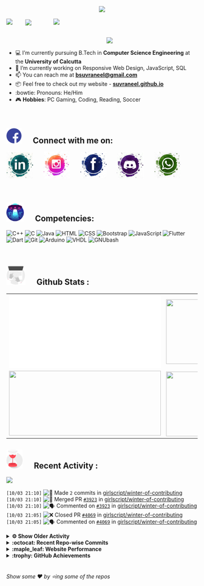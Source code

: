 <!--
[![Header](https://raw.githubusercontent.com/Suvraneel/Suvraneel/master/res/Github%20readme%20Header.png "Portfolio Website")]
(https://suvraneel.github.io/)
-->
<p align="center">
<img src="https://profile-counter.glitch.me/{Suvraneel}/count.svg"></p>

<p>
  <a href=https://open.spotify.com/user/4bio4arq8izb9sba4ly6al54v>
   <img align="right" src="https://spotify-diablo.vercel.app/api/spotify" height=auto width="380">
  </a>
  <img align="center" src="https://readme-typing-svg.herokuapp.com?font=Playfair+Display&color=F70000&size=30&center=true&vCenter=true&multiline=true&weight=100&height=100&width=220&lines=Hey+there%2C;I'm+Suvraneel+!">
  <img align="left" src="https://media.tenor.com/images/043986fe5f470eeb6d86515e6cda30fe/tenor.gif" width="50">
</p>
<br>
<a href="https://suvraneel.github.io" target="_blank"><img align='right' src="https://raw.githubusercontent.com/Suvraneel/Suvraneel/master/res/readme_banner.gif" width="240" height="auto"></a>
<br>

- :computer: I’m currently pursuing B.Tech in **Computer Science Engineering** at the **University of Calcutta**
- :crystal_ball: I’m currently working on Responsive Web Design, JavaScript, SQL
- :mailbox: You can reach me at **bsuvraneel@gmail.com**
- :package: Feel free to check out my website - [**suvraneel.github.io**](https://suvraneel.github.io/)
- :bowtie: Pronouns: He/Him
- :video_game: **Hobbies**: PC Gaming, Coding, Reading, Soccer

<br>
<h2 align=left>
<img src="https://raw.githubusercontent.com/Suvraneel/Suvraneel/master/res/social.gif" height="40" width= auto>
&nbsp;&nbsp;&nbsp;&nbsp;
Connect with me on:
<br></h2>

<p>
<a href="https://www.linkedin.com/in/suvraneel-bhuin" target="_blank">
<img src="https://raw.githubusercontent.com/Suvraneel/Suvraneel/master/res/in.png" height="70" width= auto></a>
&nbsp;&nbsp;&nbsp;&nbsp;&nbsp;
<a href="https://www.instagram.com/el_diablo_suvraneel" target="_blank">
<img src="https://github.com/Suvraneel/Suvraneel/blob/master/res/ig.png" height="70" width= auto></a>
&nbsp;&nbsp;&nbsp;&nbsp;&nbsp;
<!--<a href="https://github.com/Suvraneel" target="_blank">
<img src="https://raw.githubusercontent.com/Suvraneel/Suvraneel/master/res/github.png" height="35" width= auto></a>
&nbsp;&nbsp;&nbsp;&nbsp;&nbsp;-->
<a href="https://www.facebook.com/suvraneel.bhuin" target="_blank">
<img src="https://raw.githubusercontent.com/Suvraneel/Suvraneel/master/res/fb.png" height="70" width= auto></a>
&nbsp;&nbsp;&nbsp;&nbsp;&nbsp;
<a href="https://discord.com/users/851345743935045652/" id="discord">
<img src="https://raw.githubusercontent.com/Suvraneel/Suvraneel/master/res/dc.jpg" height="70" width= auto></a>
&nbsp;&nbsp;&nbsp;&nbsp;&nbsp;
<a href="https://api.whatsapp.com/send?phone=917001967224&text=Hi!%20Suvraneel!!" id="whatsapp">
<img src="https://raw.githubusercontent.com/Suvraneel/Suvraneel/master/res/wp.png" height="70" width= auto></a>
</p>

<!-- Attribution: "Icon made by Freepik from www.flaticon.com"-->
<!--
- **Gmail**: &nbsp;&nbsp;&nbsp;&nbsp;&nbsp;&nbsp;&nbsp;&nbsp;&nbsp;&nbsp;&nbsp;&nbsp; bsuvraneel@gmail.com
- **LinkedIn**: &nbsp;&nbsp;&nbsp;&nbsp;&nbsp;&nbsp;&nbsp;&nbsp; https://www.linkedin.com/in/suvraneel-bhuin/
- **Facebook**: &nbsp;&nbsp;&nbsp;&nbsp;&nbsp;&nbsp; https://www.facebook.com/suvraneel.bhuin
- **Instagram**: &nbsp;&nbsp;&nbsp;&nbsp;&nbsp; https://www.instagram.com/el_diablo_suvraneel
- **Discord**: &nbsp;&nbsp;&nbsp;&nbsp;&nbsp;&nbsp;&nbsp;&nbsp;&nbsp; https://discord.com/users/851345743935045652/
- **WhatsApp**: &nbsp;&nbsp;&nbsp; [+91 7001967224](https://api.whatsapp.com/send?phone=917001967224&text=Hi!%20Suvraneel!!)
-->

<br>
<h2 align=left>
<img src="https://raw.githubusercontent.com/Suvraneel/Suvraneel/master/res/ufo.gif" height="50" width= auto>
&nbsp;&nbsp;&nbsp;&nbsp;
Competencies:
<br></h2>

![C++](https://img.shields.io/badge/CPP-blue?style=for-the-badge&logo=cplusplus&labelColor=006199)
![C](https://img.shields.io/badge/C-black?style=for-the-badge&logo=c&labelColor=black&color=404040)
![Java](https://img.shields.io/badge/Java-orange?style=for-the-badge&logo=java&labelColor=e65c00&color=FE7D37)
![HTML](https://img.shields.io/badge/HTML5-black?style=for-the-badge&logo=html5&labelColor=black&color=red)
![CSS](https://img.shields.io/badge/CSS3-blue?style=for-the-badge&logo=css3&labelColor=006199)
![Bootstrap](https://img.shields.io/badge/Bootstrap-purple?style=for-the-badge&logo=bootstrap&labelColor=black&color=7952B3)
![JavaScript](https://img.shields.io/badge/Javascript-yellow?style=for-the-badge&logo=javascript&labelColor=black&color=DFA200)
![Flutter](https://img.shields.io/badge/Flutter-blue?style=for-the-badge&logo=flutter&labelColor=0a97c2&color=0dbdf2)
![Dart](https://img.shields.io/badge/Dart-blue?style=for-the-badge&logo=dart&labelColor=1f7a7a&color=2eb8b8)
![Git](https://img.shields.io/badge/Git-red?style=for-the-badge&logo=git&labelColor=black&color=red)
![Arduino](https://img.shields.io/badge/Arduino-blue?style=for-the-badge&logo=arduino&labelColor=black&color=00979D)
![VHDL](https://img.shields.io/badge/VHDL-red?style=for-the-badge&logo=xilinx&labelColor=cc0000&color=ff4d4d)
![GNUbash](https://img.shields.io/badge/GNU_Bash-blue?style=for-the-badge&logo=gnubash&labelColor=black&color=4EAA25)

<br>
<h2 align=left>
<img src="https://raw.githubusercontent.com/Suvraneel/Suvraneel/master/res/laptop.gif" height="50" width= auto>
&nbsp;&nbsp;&nbsp;&nbsp;
Github Stats :
<br></h2>

<table>
  <tr>
    <td align="center">
      <img alt="" width="400" src="https://github.com/Suvraneel/Suvraneel/blob/master/metrics.plugin.isocalendar.svg">
    </td>
    <td align="center">
        <img align="right" src ="https://github-readme-stats.vercel.app/api/top-langs/?username=suvraneel&layout=compact&hide_border=true&theme=vision-friendly-dark&langs_count=10&hide=jupyter%20notebook,tex,php" height="170px" width="360px">
    </td>
  </tr>
  <tr>
    <td align="center">
      <img alt="" width="400" src="https://github-readme-stats.vercel.app/api?username=suvraneel&show_icons=true&theme=vision-friendly-dark&hide_border=true" width="360px" height="170px" >
    </td>
    <td align="center">
        <img align="right" src ="https://github-readme-streak-stats.herokuapp.com?user=suvraneel&theme=vision-friendly-dark&hide_border=true" width="360px" height="170px">
    </td>
  </tr>
</table>

<!--
  <img align="left" src="https://github.com/lowlighter/lowlighter/blob/master/metrics.plugin.isocalendar.svg" width="300" height="180">
  <img align="right" src ="https://github-readme-stats.vercel.app/api/top-langs/?username=suvraneel&layout=compact&hide_border=true&theme=vision-friendly-dark&langs_count=10&hide=jupyter%20notebook,tex,php" width="300" height="180">
  <img align="left" src = "https://github-readme-stats.vercel.app/api?username=suvraneel&show_icons=true&theme=vision-friendly-dark&hide_border=true" width="300" height="180">
  <img align="right" src = "https://github-readme-streak-stats.herokuapp.com?user=suvraneel&theme=vision-friendly-dark&hide_border=true" width="300" height="180">
-->

<h2 align="left">
<img src="https://raw.githubusercontent.com/Suvraneel/Suvraneel/master/res/hourglass1.gif" height="50" width= auto>
&nbsp;&nbsp;&nbsp;&nbsp;
Recent Activity :
<br></h2>

<img src="https://activity-graph.herokuapp.com/graph?username=Suvraneel&bg_color=000000&line=ffb812&area=true&color=8135fc&hide_border=true&hide_title=true">

<!--START_SECTION:activity-->
`[10/03 21:10]` <img alt="📝" src="https://github.com/cheesits456/github-activity-readme/raw/master/icons/commit.png" align="top" height="18"> Made `2` commits in [girlscript/winter-of-contributing](https://github.com/girlscript/winter-of-contributing)  
`[10/03 21:10]` <img alt="🎉" src="https://github.com/cheesits456/github-activity-readme/raw/master/icons/merge.png" align="top" height="18"> Merged PR [`#3923`](https://github.com//girlscript/winter-of-contributing/pull/3923 'C_CPP: Introduction to C') in [girlscript/winter-of-contributing](https://github.com/girlscript/winter-of-contributing)  
`[10/03 21:10]` <img alt="🗣" src="https://github.com/cheesits456/github-activity-readme/raw/master/icons/comment.png" align="top" height="18"> Commented on [`#3923`](https://github.com//girlscript/winter-of-contributing/issues/3923 'C_CPP: Introduction to C') in [girlscript/winter-of-contributing](https://github.com/girlscript/winter-of-contributing)  
`[10/03 21:05]` <img alt="❌" src="https://github.com/cheesits456/github-activity-readme/raw/master/icons/pr-close.png" align="top" height="18"> Closed PR [`#4069`](https://github.com//girlscript/winter-of-contributing/pull/4069 'Vectors audio file') in [girlscript/winter-of-contributing](https://github.com/girlscript/winter-of-contributing)  
`[10/03 21:05]` <img alt="🗣" src="https://github.com/cheesits456/github-activity-readme/raw/master/icons/comment.png" align="top" height="18"> Commented on [`#4069`](https://github.com//girlscript/winter-of-contributing/issues/4069 'Vectors audio file') in [girlscript/winter-of-contributing](https://github.com/girlscript/winter-of-contributing)  

<details><summary><b> ⚙️ Show Older Activity</b></summary>

`[10/03 20:58]` <img alt="❗️" src="https://github.com/cheesits456/github-activity-readme/raw/master/icons/issue.png" align="top" height="18"> Closed issue [`#168`](https://github.com//girlscript/winter-of-contributing/issues/168 'Dev C++ IDE: Installation, Features And C++ Development  Documentation') in [girlscript/winter-of-contributing](https://github.com/girlscript/winter-of-contributing)  
`[10/03 20:57]` <img alt="🔍" src="https://github.com/cheesits456/github-activity-readme/raw/master/icons/review.png" align="top" height="18"> Reviewed [`#3699`](https://github.com//girlscript/winter-of-contributing/pull/3699 'Ugly Numbers (Using DP Algorithmic Approach)') in [girlscript/winter-of-contributing](https://github.com/girlscript/winter-of-contributing)  
`[10/03 20:57]` <img alt="🔍" src="https://github.com/cheesits456/github-activity-readme/raw/master/icons/review.png" align="top" height="18"> Reviewed [`#3699`](https://github.com//girlscript/winter-of-contributing/pull/3699 'Ugly Numbers (Using DP Algorithmic Approach)') in [girlscript/winter-of-contributing](https://github.com/girlscript/winter-of-contributing)  
`[10/03 20:55]` <img alt="📝" src="https://github.com/cheesits456/github-activity-readme/raw/master/icons/commit.png" align="top" height="18"> Made `4` commits in [girlscript/winter-of-contributing](https://github.com/girlscript/winter-of-contributing)  
`[10/03 20:55]` <img alt="🎉" src="https://github.com/cheesits456/github-activity-readme/raw/master/icons/merge.png" align="top" height="18"> Merged PR [`#4096`](https://github.com//girlscript/winter-of-contributing/pull/4096 'Constructors in derived classes') in [girlscript/winter-of-contributing](https://github.com/girlscript/winter-of-contributing)  
`[10/03 20:55]` <img alt="🗣" src="https://github.com/cheesits456/github-activity-readme/raw/master/icons/comment.png" align="top" height="18"> Commented on [`#4096`](https://github.com//girlscript/winter-of-contributing/issues/4096 'Constructors in derived classes') in [girlscript/winter-of-contributing](https://github.com/girlscript/winter-of-contributing)  
`[10/03 19:58]` <img alt="🗣" src="https://github.com/cheesits456/github-activity-readme/raw/master/icons/comment.png" align="top" height="18"> Commented on [`#4294`](https://github.com//girlscript/winter-of-contributing/issues/4294 'C_CPP: this Pointer') in [girlscript/winter-of-contributing](https://github.com/girlscript/winter-of-contributing)  
`[10/03 18:59]` <img alt="🔍" src="https://github.com/cheesits456/github-activity-readme/raw/master/icons/review.png" align="top" height="18"> Reviewed [`#4043`](https://github.com//girlscript/winter-of-contributing/pull/4043 'C_CPP : Diagonal Matrix') in [girlscript/winter-of-contributing](https://github.com/girlscript/winter-of-contributing)  
`[10/03 18:58]` <img alt="🔍" src="https://github.com/cheesits456/github-activity-readme/raw/master/icons/review.png" align="top" height="18"> Reviewed [`#4043`](https://github.com//girlscript/winter-of-contributing/pull/4043 'C_CPP : Diagonal Matrix') in [girlscript/winter-of-contributing](https://github.com/girlscript/winter-of-contributing)  
`[10/03 18:58]` <img alt="🔍" src="https://github.com/cheesits456/github-activity-readme/raw/master/icons/review.png" align="top" height="18"> Reviewed [`#4043`](https://github.com//girlscript/winter-of-contributing/pull/4043 'C_CPP : Diagonal Matrix') in [girlscript/winter-of-contributing](https://github.com/girlscript/winter-of-contributing)  
`[10/03 18:51]` <img alt="🗣" src="https://github.com/cheesits456/github-activity-readme/raw/master/icons/comment.png" align="top" height="18"> Commented on [`#4240`](https://github.com//girlscript/winter-of-contributing/issues/4240 'upper_triangular_matrix.md') in [girlscript/winter-of-contributing](https://github.com/girlscript/winter-of-contributing)  
`[10/03 17:23]` <img alt="🗣" src="https://github.com/cheesits456/github-activity-readme/raw/master/icons/comment.png" align="top" height="18"> Commented on [`#2892`](https://github.com//girlscript/winter-of-contributing/issues/2892 'Creating file_handling.md') in [girlscript/winter-of-contributing](https://github.com/girlscript/winter-of-contributing)  
`[10/03 17:21]` <img alt="❌" src="https://github.com/cheesits456/github-activity-readme/raw/master/icons/pr-close.png" align="top" height="18"> Closed PR [`#2`](https://github.com//Suvraneel/winter-of-contributing/pull/2 'Update readme.md') in [Suvraneel/winter-of-contributing](https://github.com/Suvraneel/winter-of-contributing)  
`[10/03 15:22]` <img alt="❗️" src="https://github.com/cheesits456/github-activity-readme/raw/master/icons/issue.png" align="top" height="18"> Closed issue [`#921`](https://github.com//girlscript/winter-of-contributing/issues/921 'CPP: Single Inheritance (Video Explanation)') in [girlscript/winter-of-contributing](https://github.com/girlscript/winter-of-contributing)  
`[10/03 14:11]` <img alt="📝" src="https://github.com/cheesits456/github-activity-readme/raw/master/icons/commit.png" align="top" height="18"> Made `2` commits in [girlscript/winter-of-contributing](https://github.com/girlscript/winter-of-contributing)  
`[10/03 14:05]` <img alt="📝" src="https://github.com/cheesits456/github-activity-readme/raw/master/icons/commit.png" align="top" height="18"> Made `3` commits in [Suvraneel/winter-of-contributing](https://github.com/Suvraneel/winter-of-contributing)  
`[10/03 10:48]` <img alt="📝" src="https://github.com/cheesits456/github-activity-readme/raw/master/icons/commit.png" align="top" height="18"> Made `1` commit in [Suvraneel/Suvraneel](https://github.com/Suvraneel/Suvraneel)  
`[10/03 10:48]` <img alt="📝" src="https://github.com/cheesits456/github-activity-readme/raw/master/icons/commit.png" align="top" height="18"> Made `1` commit in [Suvraneel/Suvraneel.github.io](https://github.com/Suvraneel/Suvraneel.github.io)  
`[10/03 10:47]` <img alt="📝" src="https://github.com/cheesits456/github-activity-readme/raw/master/icons/commit.png" align="top" height="18"> Made `1` commit in [Suvraneel/Suvraneel](https://github.com/Suvraneel/Suvraneel)  
`[10/03 10:47]` <img alt="📝" src="https://github.com/cheesits456/github-activity-readme/raw/master/icons/commit.png" align="top" height="18"> Made `1` commit in [Suvraneel/Suvraneel.github.io](https://github.com/Suvraneel/Suvraneel.github.io)  
`[10/03 07:12]` <img alt="🔍" src="https://github.com/cheesits456/github-activity-readme/raw/master/icons/review.png" align="top" height="18"> Reviewed [`#3797`](https://github.com//girlscript/winter-of-contributing/pull/3797 'Added video tutorial for Linked List Basic Syntax understanding') in [girlscript/winter-of-contributing](https://github.com/girlscript/winter-of-contributing)  
`[10/03 07:12]` <img alt="🔍" src="https://github.com/cheesits456/github-activity-readme/raw/master/icons/review.png" align="top" height="18"> Reviewed [`#3797`](https://github.com//girlscript/winter-of-contributing/pull/3797 'Added video tutorial for Linked List Basic Syntax understanding') in [girlscript/winter-of-contributing](https://github.com/girlscript/winter-of-contributing)  
`[10/03 07:10]` <img alt="📝" src="https://github.com/cheesits456/github-activity-readme/raw/master/icons/commit.png" align="top" height="18"> Made `85` commits in [adityarajsahoo/winter-of-contributing](https://github.com/adityarajsahoo/winter-of-contributing)  
`[10/03 07:05]` <img alt="❌" src="https://github.com/cheesits456/github-activity-readme/raw/master/icons/pr-close.png" align="top" height="18"> Closed PR [`#2748`](https://github.com//girlscript/winter-of-contributing/pull/2748 'Added the Documentation for Multimap and Unordered multimap') in [girlscript/winter-of-contributing](https://github.com/girlscript/winter-of-contributing)  
`[10/03 07:05]` <img alt="🗣" src="https://github.com/cheesits456/github-activity-readme/raw/master/icons/comment.png" align="top" height="18"> Commented on [`#2748`](https://github.com//girlscript/winter-of-contributing/issues/2748 'Added the Documentation for Multimap and Unordered multimap') in [girlscript/winter-of-contributing](https://github.com/girlscript/winter-of-contributing)  
`[10/03 06:56]` <img alt="🗣" src="https://github.com/cheesits456/github-activity-readme/raw/master/icons/comment.png" align="top" height="18"> Commented on [`#2680`](https://github.com//girlscript/winter-of-contributing/issues/2680 'C_cpp: Dynamic memory allocation') in [girlscript/winter-of-contributing](https://github.com/girlscript/winter-of-contributing)  
`[10/03 06:54]` <img alt="📝" src="https://github.com/cheesits456/github-activity-readme/raw/master/icons/commit.png" align="top" height="18"> Made `5` commits in [girlscript/winter-of-contributing](https://github.com/girlscript/winter-of-contributing)  
`[10/03 06:54]` <img alt="🎉" src="https://github.com/cheesits456/github-activity-readme/raw/master/icons/merge.png" align="top" height="18"> Merged PR [`#2680`](https://github.com//girlscript/winter-of-contributing/pull/2680 'C_cpp: Dynamic memory allocation') in [girlscript/winter-of-contributing](https://github.com/girlscript/winter-of-contributing)  
`[10/03 06:54]` <img alt="🗣" src="https://github.com/cheesits456/github-activity-readme/raw/master/icons/comment.png" align="top" height="18"> Commented on [`#2680`](https://github.com//girlscript/winter-of-contributing/issues/2680 'C_cpp: Dynamic memory allocation') in [girlscript/winter-of-contributing](https://github.com/girlscript/winter-of-contributing)  
`[10/02 20:40]` <img alt="❌" src="https://github.com/cheesits456/github-activity-readme/raw/master/icons/pr-close.png" align="top" height="18"> Closed PR [`#4072`](https://github.com//girlscript/winter-of-contributing/pull/4072 'Update: Code highlighting') in [girlscript/winter-of-contributing](https://github.com/girlscript/winter-of-contributing)  
`[10/02 20:23]` <img alt="✅" src="https://github.com/cheesits456/github-activity-readme/raw/master/icons/pr-open.png" align="top" height="18"> Opened PR [`#4075`](https://github.com//girlscript/winter-of-contributing/pull/4075 'HacktoberFest is here...') in [girlscript/winter-of-contributing](https://github.com/girlscript/winter-of-contributing)  
`[10/02 20:17]` <img alt="📝" src="https://github.com/cheesits456/github-activity-readme/raw/master/icons/commit.png" align="top" height="18"> Made `1` commit in [Suvraneel/winter-of-contributing](https://github.com/Suvraneel/winter-of-contributing)  
`[10/02 20:13]` <img alt="✅" src="https://github.com/cheesits456/github-activity-readme/raw/master/icons/pr-open.png" align="top" height="18"> Opened PR [`#2`](https://github.com//Suvraneel/winter-of-contributing/pull/2 'Update readme.md') in [Suvraneel/winter-of-contributing](https://github.com/Suvraneel/winter-of-contributing)  
`[10/02 20:13]` <img alt="📝" src="https://github.com/cheesits456/github-activity-readme/raw/master/icons/commit.png" align="top" height="18"> Made `1` commit in [Suvraneel/winter-of-contributing](https://github.com/Suvraneel/winter-of-contributing)  
`[10/02 20:13]` <img alt="📂" src="https://github.com/cheesits456/github-activity-readme/raw/master/icons/create-branch.png" align="top" height="18"> Created branch [`new`](https://github.com/Suvraneel/winter-of-contributing/tree/new) in [Suvraneel/winter-of-contributing](https://github.com/Suvraneel/winter-of-contributing)  
`[10/02 20:10]` <img alt="📝" src="https://github.com/cheesits456/github-activity-readme/raw/master/icons/commit.png" align="top" height="18"> Made `346` commits in [Suvraneel/winter-of-contributing](https://github.com/Suvraneel/winter-of-contributing)  
`[10/02 19:28]` <img alt="🔍" src="https://github.com/cheesits456/github-activity-readme/raw/master/icons/review.png" align="top" height="18"> Reviewed [`#2680`](https://github.com//girlscript/winter-of-contributing/pull/2680 'C_cpp: Dynamic memory allocation') in [girlscript/winter-of-contributing](https://github.com/girlscript/winter-of-contributing)  
`[10/02 19:28]` <img alt="🔍" src="https://github.com/cheesits456/github-activity-readme/raw/master/icons/review.png" align="top" height="18"> Reviewed [`#2680`](https://github.com//girlscript/winter-of-contributing/pull/2680 'C_cpp: Dynamic memory allocation') in [girlscript/winter-of-contributing](https://github.com/girlscript/winter-of-contributing)  
`[10/02 16:41]` <img alt="📝" src="https://github.com/cheesits456/github-activity-readme/raw/master/icons/commit.png" align="top" height="18"> Made `35` commits in [girlscript/winter-of-contributing](https://github.com/girlscript/winter-of-contributing)  
`[10/02 16:41]` <img alt="🎉" src="https://github.com/cheesits456/github-activity-readme/raw/master/icons/merge.png" align="top" height="18"> Merged PR [`#2073`](https://github.com//girlscript/winter-of-contributing/pull/2073 'Stack NGR problem') in [girlscript/winter-of-contributing](https://github.com/girlscript/winter-of-contributing)  
`[10/02 16:41]` <img alt="🗣" src="https://github.com/cheesits456/github-activity-readme/raw/master/icons/comment.png" align="top" height="18"> Commented on [`#2073`](https://github.com//girlscript/winter-of-contributing/issues/2073 'Stack NGR problem') in [girlscript/winter-of-contributing](https://github.com/girlscript/winter-of-contributing)  
`[10/02 16:40]` <img alt="📝" src="https://github.com/cheesits456/github-activity-readme/raw/master/icons/commit.png" align="top" height="18"> Made `1` commit in [keshav12122000/winter-of-contributing](https://github.com/keshav12122000/winter-of-contributing)  
`[10/02 16:09]` <img alt="📝" src="https://github.com/cheesits456/github-activity-readme/raw/master/icons/commit.png" align="top" height="18"> Made `4` commits in [girlscript/winter-of-contributing](https://github.com/girlscript/winter-of-contributing)  
`[10/02 16:09]` <img alt="🎉" src="https://github.com/cheesits456/github-activity-readme/raw/master/icons/merge.png" align="top" height="18"> Merged PR [`#4027`](https://github.com//girlscript/winter-of-contributing/pull/4027 'C_CPP : Encryption and Decryption in C++') in [girlscript/winter-of-contributing](https://github.com/girlscript/winter-of-contributing)  
`[10/02 16:09]` <img alt="🗣" src="https://github.com/cheesits456/github-activity-readme/raw/master/icons/comment.png" align="top" height="18"> Commented on [`#4027`](https://github.com//girlscript/winter-of-contributing/issues/4027 'C_CPP : Encryption and Decryption in C++') in [girlscript/winter-of-contributing](https://github.com/girlscript/winter-of-contributing)  
`[10/02 16:03]` <img alt="🗣" src="https://github.com/cheesits456/github-activity-readme/raw/master/icons/comment.png" align="top" height="18"> Commented on [`#3877`](https://github.com//girlscript/winter-of-contributing/issues/3877 'C/CPP  : Nested Loops documentation') in [girlscript/winter-of-contributing](https://github.com/girlscript/winter-of-contributing)  
`[10/02 16:02]` <img alt="🔍" src="https://github.com/cheesits456/github-activity-readme/raw/master/icons/review.png" align="top" height="18"> Reviewed [`#3877`](https://github.com//girlscript/winter-of-contributing/pull/3877 'C/CPP  : Nested Loops documentation') in [girlscript/winter-of-contributing](https://github.com/girlscript/winter-of-contributing)  
`[10/02 15:56]` <img alt="🎉" src="https://github.com/cheesits456/github-activity-readme/raw/master/icons/merge.png" align="top" height="18"> Merged PR [`#3769`](https://github.com//girlscript/winter-of-contributing/pull/3769 'Reverse the Singly Linked List') in [girlscript/winter-of-contributing](https://github.com/girlscript/winter-of-contributing)  
`[10/02 15:56]` <img alt="📝" src="https://github.com/cheesits456/github-activity-readme/raw/master/icons/commit.png" align="top" height="18"> Made `10` commits in [girlscript/winter-of-contributing](https://github.com/girlscript/winter-of-contributing)  
`[10/02 15:56]` <img alt="🗣" src="https://github.com/cheesits456/github-activity-readme/raw/master/icons/comment.png" align="top" height="18"> Commented on [`#3769`](https://github.com//girlscript/winter-of-contributing/issues/3769 'Reverse the Singly Linked List') in [girlscript/winter-of-contributing](https://github.com/girlscript/winter-of-contributing)  
`[10/02 15:51]` <img alt="🔍" src="https://github.com/cheesits456/github-activity-readme/raw/master/icons/review.png" align="top" height="18"> Reviewed [`#3769`](https://github.com//girlscript/winter-of-contributing/pull/3769 'Reverse the Singly Linked List') in [girlscript/winter-of-contributing](https://github.com/girlscript/winter-of-contributing)  
`[10/02 15:51]` <img alt="🔍" src="https://github.com/cheesits456/github-activity-readme/raw/master/icons/review.png" align="top" height="18"> Reviewed [`#3769`](https://github.com//girlscript/winter-of-contributing/pull/3769 'Reverse the Singly Linked List') in [girlscript/winter-of-contributing](https://github.com/girlscript/winter-of-contributing)  
`[10/02 15:47]` <img alt="🗣" src="https://github.com/cheesits456/github-activity-readme/raw/master/icons/comment.png" align="top" height="18"> Commented on [`#3977`](https://github.com//girlscript/winter-of-contributing/issues/3977 'C/cpp') in [girlscript/winter-of-contributing](https://github.com/girlscript/winter-of-contributing)  
`[10/02 15:43]` <img alt="🗣" src="https://github.com/cheesits456/github-activity-readme/raw/master/icons/comment.png" align="top" height="18"> Commented on [`#2073`](https://github.com//girlscript/winter-of-contributing/issues/2073 'Stack NGR problem') in [girlscript/winter-of-contributing](https://github.com/girlscript/winter-of-contributing)  
`[10/02 15:39]` <img alt="📝" src="https://github.com/cheesits456/github-activity-readme/raw/master/icons/commit.png" align="top" height="18"> Made `10` commits in [keshav12122000/winter-of-contributing](https://github.com/keshav12122000/winter-of-contributing)  
`[10/02 14:36]` <img alt="❌" src="https://github.com/cheesits456/github-activity-readme/raw/master/icons/pr-close.png" align="top" height="18"> Closed PR [`#3989`](https://github.com//girlscript/winter-of-contributing/pull/3989 'Added binary search documentation') in [girlscript/winter-of-contributing](https://github.com/girlscript/winter-of-contributing)  
`[10/02 14:33]` <img alt="🗣" src="https://github.com/cheesits456/github-activity-readme/raw/master/icons/comment.png" align="top" height="18"> Commented on [`#3993`](https://github.com//girlscript/winter-of-contributing/issues/3993 'Vectors_cpp') in [girlscript/winter-of-contributing](https://github.com/girlscript/winter-of-contributing)  
`[10/02 14:33]` <img alt="❌" src="https://github.com/cheesits456/github-activity-readme/raw/master/icons/pr-close.png" align="top" height="18"> Closed PR [`#3993`](https://github.com//girlscript/winter-of-contributing/pull/3993 'Vectors_cpp') in [girlscript/winter-of-contributing](https://github.com/girlscript/winter-of-contributing)  
`[10/02 14:26]` <img alt="🗣" src="https://github.com/cheesits456/github-activity-readme/raw/master/icons/comment.png" align="top" height="18"> Commented on [`#3841`](https://github.com//girlscript/winter-of-contributing/issues/3841 'Introduction to Operating System ') in [girlscript/winter-of-contributing](https://github.com/girlscript/winter-of-contributing)  
`[10/02 14:25]` <img alt="🔍" src="https://github.com/cheesits456/github-activity-readme/raw/master/icons/review.png" align="top" height="18"> Reviewed [`#3841`](https://github.com//girlscript/winter-of-contributing/pull/3841 'Introduction to Operating System ') in [girlscript/winter-of-contributing](https://github.com/girlscript/winter-of-contributing)  
`[10/02 14:25]` <img alt="🔍" src="https://github.com/cheesits456/github-activity-readme/raw/master/icons/review.png" align="top" height="18"> Reviewed [`#3841`](https://github.com//girlscript/winter-of-contributing/pull/3841 'Introduction to Operating System ') in [girlscript/winter-of-contributing](https://github.com/girlscript/winter-of-contributing)  
`[10/02 13:19]` <img alt="🗣" src="https://github.com/cheesits456/github-activity-readme/raw/master/icons/comment.png" align="top" height="18"> Commented on [`#3841`](https://github.com//girlscript/winter-of-contributing/issues/3841 'Introduction to Operating System ') in [girlscript/winter-of-contributing](https://github.com/girlscript/winter-of-contributing)  
`[10/02 13:10]` <img alt="📝" src="https://github.com/cheesits456/github-activity-readme/raw/master/icons/commit.png" align="top" height="18"> Made `1` commit in [girlscript/winter-of-contributing](https://github.com/girlscript/winter-of-contributing)  
`[10/02 13:00]` <img alt="🔍" src="https://github.com/cheesits456/github-activity-readme/raw/master/icons/review.png" align="top" height="18"> Reviewed [`#3933`](https://github.com//girlscript/winter-of-contributing/pull/3933 'Create Maximum_Subarray_Problem.md') in [girlscript/winter-of-contributing](https://github.com/girlscript/winter-of-contributing)  
`[10/02 12:58]` <img alt="🔍" src="https://github.com/cheesits456/github-activity-readme/raw/master/icons/review.png" align="top" height="18"> Reviewed [`#3933`](https://github.com//girlscript/winter-of-contributing/pull/3933 'Create Maximum_Subarray_Problem.md') in [girlscript/winter-of-contributing](https://github.com/girlscript/winter-of-contributing)  
`[10/02 12:57]` <img alt="📝" src="https://github.com/cheesits456/github-activity-readme/raw/master/icons/commit.png" align="top" height="18"> Made `1` commit in [twi05/winter-of-contributing](https://github.com/twi05/winter-of-contributing)  
`[10/02 11:23]` <img alt="🔍" src="https://github.com/cheesits456/github-activity-readme/raw/master/icons/review.png" align="top" height="18"> Reviewed [`#3926`](https://github.com//girlscript/winter-of-contributing/pull/3926 'C_CPP: File Management/Handling') in [girlscript/winter-of-contributing](https://github.com/girlscript/winter-of-contributing)  
`[10/02 11:23]` <img alt="🔍" src="https://github.com/cheesits456/github-activity-readme/raw/master/icons/review.png" align="top" height="18"> Reviewed [`#3926`](https://github.com//girlscript/winter-of-contributing/pull/3926 'C_CPP: File Management/Handling') in [girlscript/winter-of-contributing](https://github.com/girlscript/winter-of-contributing)  
`[10/02 11:16]` <img alt="🔍" src="https://github.com/cheesits456/github-activity-readme/raw/master/icons/review.png" align="top" height="18"> Reviewed [`#3767`](https://github.com//girlscript/winter-of-contributing/pull/3767 'C/CPP : Implementation of stack using queue') in [girlscript/winter-of-contributing](https://github.com/girlscript/winter-of-contributing)  
`[10/02 11:16]` <img alt="🔍" src="https://github.com/cheesits456/github-activity-readme/raw/master/icons/review.png" align="top" height="18"> Reviewed [`#3767`](https://github.com//girlscript/winter-of-contributing/pull/3767 'C/CPP : Implementation of stack using queue') in [girlscript/winter-of-contributing](https://github.com/girlscript/winter-of-contributing)  
`[10/02 11:16]` <img alt="🔍" src="https://github.com/cheesits456/github-activity-readme/raw/master/icons/review.png" align="top" height="18"> Reviewed [`#3767`](https://github.com//girlscript/winter-of-contributing/pull/3767 'C/CPP : Implementation of stack using queue') in [girlscript/winter-of-contributing](https://github.com/girlscript/winter-of-contributing)  
`[10/02 11:15]` <img alt="🔍" src="https://github.com/cheesits456/github-activity-readme/raw/master/icons/review.png" align="top" height="18"> Reviewed [`#3767`](https://github.com//girlscript/winter-of-contributing/pull/3767 'C/CPP : Implementation of stack using queue') in [girlscript/winter-of-contributing](https://github.com/girlscript/winter-of-contributing)  
`[10/02 11:15]` <img alt="🔍" src="https://github.com/cheesits456/github-activity-readme/raw/master/icons/review.png" align="top" height="18"> Reviewed [`#3767`](https://github.com//girlscript/winter-of-contributing/pull/3767 'C/CPP : Implementation of stack using queue') in [girlscript/winter-of-contributing](https://github.com/girlscript/winter-of-contributing)  
`[10/02 11:12]` <img alt="🗣" src="https://github.com/cheesits456/github-activity-readme/raw/master/icons/comment.png" align="top" height="18"> Commented on [`#3399`](https://github.com//girlscript/winter-of-contributing/issues/3399 ' Simple ATM Bank in C') in [girlscript/winter-of-contributing](https://github.com/girlscript/winter-of-contributing)  
`[10/02 11:07]` <img alt="📝" src="https://github.com/cheesits456/github-activity-readme/raw/master/icons/commit.png" align="top" height="18"> Made `3` commits in [girlscript/winter-of-contributing](https://github.com/girlscript/winter-of-contributing)  
`[10/02 11:07]` <img alt="🎉" src="https://github.com/cheesits456/github-activity-readme/raw/master/icons/merge.png" align="top" height="18"> Merged PR [`#3412`](https://github.com//girlscript/winter-of-contributing/pull/3412 'SUPERBALL GAME IN C') in [girlscript/winter-of-contributing](https://github.com/girlscript/winter-of-contributing)  
`[10/02 11:07]` <img alt="🗣" src="https://github.com/cheesits456/github-activity-readme/raw/master/icons/comment.png" align="top" height="18"> Commented on [`#3412`](https://github.com//girlscript/winter-of-contributing/issues/3412 'SUPERBALL GAME IN C') in [girlscript/winter-of-contributing](https://github.com/girlscript/winter-of-contributing)  
`[10/02 11:03]` <img alt="🔍" src="https://github.com/cheesits456/github-activity-readme/raw/master/icons/review.png" align="top" height="18"> Reviewed [`#3923`](https://github.com//girlscript/winter-of-contributing/pull/3923 'C_CPP: Introduction to C') in [girlscript/winter-of-contributing](https://github.com/girlscript/winter-of-contributing)  
`[10/02 11:02]` <img alt="🔍" src="https://github.com/cheesits456/github-activity-readme/raw/master/icons/review.png" align="top" height="18"> Reviewed [`#3923`](https://github.com//girlscript/winter-of-contributing/pull/3923 'C_CPP: Introduction to C') in [girlscript/winter-of-contributing](https://github.com/girlscript/winter-of-contributing)  
`[10/02 11:02]` <img alt="🔍" src="https://github.com/cheesits456/github-activity-readme/raw/master/icons/review.png" align="top" height="18"> Reviewed [`#3923`](https://github.com//girlscript/winter-of-contributing/pull/3923 'C_CPP: Introduction to C') in [girlscript/winter-of-contributing](https://github.com/girlscript/winter-of-contributing)  
`[10/02 11:00]` <img alt="📝" src="https://github.com/cheesits456/github-activity-readme/raw/master/icons/commit.png" align="top" height="18"> Made `1` commit in [girlscript/winter-of-contributing](https://github.com/girlscript/winter-of-contributing)  
`[10/02 10:52]` <img alt="🔍" src="https://github.com/cheesits456/github-activity-readme/raw/master/icons/review.png" align="top" height="18"> Reviewed [`#2073`](https://github.com//girlscript/winter-of-contributing/pull/2073 'Stack NGR problem') in [girlscript/winter-of-contributing](https://github.com/girlscript/winter-of-contributing)  
`[10/02 10:52]` <img alt="🔍" src="https://github.com/cheesits456/github-activity-readme/raw/master/icons/review.png" align="top" height="18"> Reviewed [`#2073`](https://github.com//girlscript/winter-of-contributing/pull/2073 'Stack NGR problem') in [girlscript/winter-of-contributing](https://github.com/girlscript/winter-of-contributing)  
`[10/01 17:50]` <img alt="❗️" src="https://github.com/cheesits456/github-activity-readme/raw/master/icons/issue.png" align="top" height="18"> Closed issue [`#3787`](https://github.com//girlscript/winter-of-contributing/issues/3787 'C/CPP  Merge Sort ') in [girlscript/winter-of-contributing](https://github.com/girlscript/winter-of-contributing)  
`[10/01 17:50]` <img alt="🗣" src="https://github.com/cheesits456/github-activity-readme/raw/master/icons/comment.png" align="top" height="18"> Commented on [`#3787`](https://github.com//girlscript/winter-of-contributing/issues/3787 'C/CPP  Merge Sort ') in [girlscript/winter-of-contributing](https://github.com/girlscript/winter-of-contributing)  
`[10/01 15:18]` <img alt="❗️" src="https://github.com/cheesits456/github-activity-readme/raw/master/icons/issue.png" align="top" height="18"> Opened issue [`#3856`](https://github.com//girlscript/winter-of-contributing/issues/3856 'C_CPP Operating System - Page Replacement Algorithms') in [girlscript/winter-of-contributing](https://github.com/girlscript/winter-of-contributing)  
`[10/01 15:15]` <img alt="❗️" src="https://github.com/cheesits456/github-activity-readme/raw/master/icons/issue.png" align="top" height="18"> Opened issue [`#3855`](https://github.com//girlscript/winter-of-contributing/issues/3855 'C_CPP_Operating System- CPU Scheduling Algorithms') in [girlscript/winter-of-contributing](https://github.com/girlscript/winter-of-contributing)  
`[10/01 13:44]` <img alt="❌" src="https://github.com/cheesits456/github-activity-readme/raw/master/icons/pr-close.png" align="top" height="18"> Closed PR [`#2069`](https://github.com//girlscript/winter-of-contributing/pull/2069 'Add files via upload') in [girlscript/winter-of-contributing](https://github.com/girlscript/winter-of-contributing)  
`[10/01 09:47]` <img alt="❗️" src="https://github.com/cheesits456/github-activity-readme/raw/master/icons/issue.png" align="top" height="18"> Closed issue [`#3690`](https://github.com//girlscript/winter-of-contributing/issues/3690 'Heap Sort ') in [girlscript/winter-of-contributing](https://github.com/girlscript/winter-of-contributing)  
`[10/01 09:47]` <img alt="🗣" src="https://github.com/cheesits456/github-activity-readme/raw/master/icons/comment.png" align="top" height="18"> Commented on [`#3690`](https://github.com//girlscript/winter-of-contributing/issues/3690 'Heap Sort ') in [girlscript/winter-of-contributing](https://github.com/girlscript/winter-of-contributing)  
`[10/01 07:30]` <img alt="❌" src="https://github.com/cheesits456/github-activity-readme/raw/master/icons/pr-close.png" align="top" height="18"> Closed PR [`#3782`](https://github.com//girlscript/winter-of-contributing/pull/3782 'Added a BINARY SEARCH file') in [girlscript/winter-of-contributing](https://github.com/girlscript/winter-of-contributing)  
`[10/01 07:30]` <img alt="❗️" src="https://github.com/cheesits456/github-activity-readme/raw/master/icons/issue.png" align="top" height="18"> Closed issue [`#3781`](https://github.com//girlscript/winter-of-contributing/issues/3781 'BINARY SEARCH ') in [girlscript/winter-of-contributing](https://github.com/girlscript/winter-of-contributing)  
`[10/01 07:28]` <img alt="🗣" src="https://github.com/cheesits456/github-activity-readme/raw/master/icons/comment.png" align="top" height="18"> Commented on [`#1145`](https://github.com//girlscript/winter-of-contributing/issues/1145 'C_CPP : Linear and Binary Search Documentation') in [girlscript/winter-of-contributing](https://github.com/girlscript/winter-of-contributing)  
`[10/01 02:59]` <img alt="🔍" src="https://github.com/cheesits456/github-activity-readme/raw/master/icons/review.png" align="top" height="18"> Reviewed [`#16`](https://github.com//girlscript/winter-of-contributing/pull/16 'docs: embedded banner in README.md') in [girlscript/winter-of-contributing](https://github.com/girlscript/winter-of-contributing)  
`[09/30 14:32]` <img alt="🗣" src="https://github.com/cheesits456/github-activity-readme/raw/master/icons/comment.png" align="top" height="18"> Commented on [`#3394`](https://github.com//girlscript/winter-of-contributing/issues/3394 'INPUT AND OUTPUT OPERATIONS IN C') in [girlscript/winter-of-contributing](https://github.com/girlscript/winter-of-contributing)  
`[09/30 14:32]` <img alt="📝" src="https://github.com/cheesits456/github-activity-readme/raw/master/icons/commit.png" align="top" height="18"> Made `3` commits in [girlscript/winter-of-contributing](https://github.com/girlscript/winter-of-contributing)  
`[09/30 14:32]` <img alt="🎉" src="https://github.com/cheesits456/github-activity-readme/raw/master/icons/merge.png" align="top" height="18"> Merged PR [`#3394`](https://github.com//girlscript/winter-of-contributing/pull/3394 'INPUT AND OUTPUT OPERATIONS IN C') in [girlscript/winter-of-contributing](https://github.com/girlscript/winter-of-contributing)  
`[09/30 14:27]` <img alt="📝" src="https://github.com/cheesits456/github-activity-readme/raw/master/icons/commit.png" align="top" height="18"> Made `7` commits in [girlscript/winter-of-contributing](https://github.com/girlscript/winter-of-contributing)  
`[09/30 14:27]` <img alt="🎉" src="https://github.com/cheesits456/github-activity-readme/raw/master/icons/merge.png" align="top" height="18"> Merged PR [`#3396`](https://github.com//girlscript/winter-of-contributing/pull/3396 'Algorithms and Flowcharts In C.md') in [girlscript/winter-of-contributing](https://github.com/girlscript/winter-of-contributing)  
`[09/30 14:26]` <img alt="📝" src="https://github.com/cheesits456/github-activity-readme/raw/master/icons/commit.png" align="top" height="18"> Made `4` commits in [ikavyajain/winter-of-contributing](https://github.com/ikavyajain/winter-of-contributing)  
`[09/30 14:02]` <img alt="🗣" src="https://github.com/cheesits456/github-activity-readme/raw/master/icons/comment.png" align="top" height="18"> Commented on [`#2737`](https://github.com//girlscript/winter-of-contributing/issues/2737 'Stack_Using_STL') in [girlscript/winter-of-contributing](https://github.com/girlscript/winter-of-contributing)  
`[09/30 14:02]` <img alt="🎉" src="https://github.com/cheesits456/github-activity-readme/raw/master/icons/merge.png" align="top" height="18"> Merged PR [`#2737`](https://github.com//girlscript/winter-of-contributing/pull/2737 'Stack_Using_STL') in [girlscript/winter-of-contributing](https://github.com/girlscript/winter-of-contributing)  
`[09/30 14:02]` <img alt="📝" src="https://github.com/cheesits456/github-activity-readme/raw/master/icons/commit.png" align="top" height="18"> Made `13` commits in [girlscript/winter-of-contributing](https://github.com/girlscript/winter-of-contributing)  
`[09/30 13:22]` <img alt="❗️" src="https://github.com/cheesits456/github-activity-readme/raw/master/icons/issue.png" align="top" height="18"> Closed issue [`#3695`](https://github.com//girlscript/winter-of-contributing/issues/3695 'Creating ') in [girlscript/winter-of-contributing](https://github.com/girlscript/winter-of-contributing)  
`[09/30 13:21]` <img alt="❗️" src="https://github.com/cheesits456/github-activity-readme/raw/master/icons/issue.png" align="top" height="18"> Closed issue [`#3696`](https://github.com//girlscript/winter-of-contributing/issues/3696 'Sample title') in [girlscript/winter-of-contributing](https://github.com/girlscript/winter-of-contributing)  
`[09/30 13:21]` <img alt="❗️" src="https://github.com/cheesits456/github-activity-readme/raw/master/icons/issue.png" align="top" height="18"> Opened issue [`#3696`](https://github.com//girlscript/winter-of-contributing/issues/3696 'Sample title') in [girlscript/winter-of-contributing](https://github.com/girlscript/winter-of-contributing)  
`[09/30 13:19]` <img alt="✅" src="https://github.com/cheesits456/github-activity-readme/raw/master/icons/pr-open.png" align="top" height="18"> Opened PR [`#1`](https://github.com//Saviour1001/Greeting-action/pull/1 'Fix Issue message input not found') in [Saviour1001/Greeting-action](https://github.com/Saviour1001/Greeting-action)  
`[09/30 13:18]` <img alt="✅" src="https://github.com/cheesits456/github-activity-readme/raw/master/icons/pr-open.png" align="top" height="18"> Opened PR [`#148`](https://github.com//Suvraneel/Automated-assign-labeler/pull/148 'Create testFile.txt') in [Suvraneel/Automated-assign-labeler](https://github.com/Suvraneel/Automated-assign-labeler)  
`[09/30 13:18]` <img alt="🗣" src="https://github.com/cheesits456/github-activity-readme/raw/master/icons/comment.png" align="top" height="18"> Commented on [`#147`](https://github.com//Suvraneel/Automated-assign-labeler/issues/147 '[Create New Issue]: ') in [Suvraneel/Automated-assign-labeler](https://github.com/Suvraneel/Automated-assign-labeler)  
`[09/30 13:17]` <img alt="❗️" src="https://github.com/cheesits456/github-activity-readme/raw/master/icons/issue.png" align="top" height="18"> Opened issue [`#147`](https://github.com//Suvraneel/Automated-assign-labeler/issues/147 '[Create New Issue]: ') in [Suvraneel/Automated-assign-labeler](https://github.com/Suvraneel/Automated-assign-labeler)  
`[09/30 13:16]` <img alt="📝" src="https://github.com/cheesits456/github-activity-readme/raw/master/icons/commit.png" align="top" height="18"> Made `1` commit in [Suvraneel/Automated-assign-labeler](https://github.com/Suvraneel/Automated-assign-labeler)  
`[09/30 13:15]` <img alt="📝" src="https://github.com/cheesits456/github-activity-readme/raw/master/icons/commit.png" align="top" height="18"> Made `3` commits in [Suvraneel/Greeting-action](https://github.com/Suvraneel/Greeting-action)  
`[09/30 13:10]` <img alt="🍴" src="https://github.com/cheesits456/github-activity-readme/raw/master/icons/fork.png" align="top" height="18"> Forked [Saviour1001/Greeting-action](https://github.com/Saviour1001/Greeting-action) to [Suvraneel/Greeting-action](https://github.com/Suvraneel/Greeting-action)  
`[09/30 11:03]` <img alt="📝" src="https://github.com/cheesits456/github-activity-readme/raw/master/icons/commit.png" align="top" height="18"> Made `1` commit in [girlscript/winter-of-contributing](https://github.com/girlscript/winter-of-contributing)  
`[09/30 11:03]` <img alt="❌" src="https://github.com/cheesits456/github-activity-readme/raw/master/icons/pr-close.png" align="top" height="18"> Closed PR [`#3678`](https://github.com//girlscript/winter-of-contributing/pull/3678 'check for merge conflicts') in [girlscript/winter-of-contributing](https://github.com/girlscript/winter-of-contributing)  
`[09/30 11:01]` <img alt="📝" src="https://github.com/cheesits456/github-activity-readme/raw/master/icons/commit.png" align="top" height="18"> Made `1` commit in [girlscript/winter-of-contributing](https://github.com/girlscript/winter-of-contributing)  
`[09/30 10:58]` <img alt="✅" src="https://github.com/cheesits456/github-activity-readme/raw/master/icons/pr-open.png" align="top" height="18"> Opened PR [`#3678`](https://github.com//girlscript/winter-of-contributing/pull/3678 'check for merge conflicts') in [girlscript/winter-of-contributing](https://github.com/girlscript/winter-of-contributing)  
`[09/30 10:57]` <img alt="❌" src="https://github.com/cheesits456/github-activity-readme/raw/master/icons/pr-close.png" align="top" height="18"> Closed PR [`#3309`](https://github.com//girlscript/winter-of-contributing/pull/3309 'Array Reverse') in [girlscript/winter-of-contributing](https://github.com/girlscript/winter-of-contributing)  
`[09/30 10:57]` <img alt="🗣" src="https://github.com/cheesits456/github-activity-readme/raw/master/icons/comment.png" align="top" height="18"> Commented on [`#3309`](https://github.com//girlscript/winter-of-contributing/issues/3309 'Array Reverse') in [girlscript/winter-of-contributing](https://github.com/girlscript/winter-of-contributing)  
`[09/30 07:04]` <img alt="📝" src="https://github.com/cheesits456/github-activity-readme/raw/master/icons/commit.png" align="top" height="18"> Made `2` commits in [Suvraneel/winter-of-contributing](https://github.com/Suvraneel/winter-of-contributing)  
`[09/29 21:46]` <img alt="🗣" src="https://github.com/cheesits456/github-activity-readme/raw/master/icons/comment.png" align="top" height="18"> Commented on [`#3407`](https://github.com//girlscript/winter-of-contributing/issues/3407 'Added video tutorial link for single inheritance') in [girlscript/winter-of-contributing](https://github.com/girlscript/winter-of-contributing)  
`[09/29 21:43]` <img alt="📝" src="https://github.com/cheesits456/github-activity-readme/raw/master/icons/commit.png" align="top" height="18"> Made `11` commits in [girlscript/winter-of-contributing](https://github.com/girlscript/winter-of-contributing)  
`[09/29 21:43]` <img alt="🎉" src="https://github.com/cheesits456/github-activity-readme/raw/master/icons/merge.png" align="top" height="18"> Merged PR [`#3407`](https://github.com//girlscript/winter-of-contributing/pull/3407 'Added video tutorial link for single inheritance') in [girlscript/winter-of-contributing](https://github.com/girlscript/winter-of-contributing)  
`[09/29 21:43]` <img alt="🗣" src="https://github.com/cheesits456/github-activity-readme/raw/master/icons/comment.png" align="top" height="18"> Commented on [`#3407`](https://github.com//girlscript/winter-of-contributing/issues/3407 'Added video tutorial link for single inheritance') in [girlscript/winter-of-contributing](https://github.com/girlscript/winter-of-contributing)  
`[09/29 21:39]` <img alt="📝" src="https://github.com/cheesits456/github-activity-readme/raw/master/icons/commit.png" align="top" height="18"> Made `2` commits in [adityarajsahoo/winter-of-contributing](https://github.com/adityarajsahoo/winter-of-contributing)  
`[09/29 21:01]` <img alt="✅" src="https://github.com/cheesits456/github-activity-readme/raw/master/icons/pr-open.png" align="top" height="18"> Opened PR [`#3611`](https://github.com//girlscript/winter-of-contributing/pull/3611 'Optimised workflows & fixed illegal pathname characters') in [girlscript/winter-of-contributing](https://github.com/girlscript/winter-of-contributing)  
`[09/29 20:54]` <img alt="📝" src="https://github.com/cheesits456/github-activity-readme/raw/master/icons/commit.png" align="top" height="18"> Made `6` commits in [Suvraneel/winter-of-contributing](https://github.com/Suvraneel/winter-of-contributing)  
`[09/29 20:27]` <img alt="📝" src="https://github.com/cheesits456/github-activity-readme/raw/master/icons/commit.png" align="top" height="18"> Made `1` commit in [Suvraneel/Automated-assign-labeler](https://github.com/Suvraneel/Automated-assign-labeler)  
`[09/29 20:26]` <img alt="🗣" src="https://github.com/cheesits456/github-activity-readme/raw/master/icons/comment.png" align="top" height="18"> Commented on [`#65`](https://github.com//Suvraneel/Automated-assign-labeler/issues/65 'testing issue 1-3') in [Suvraneel/Automated-assign-labeler](https://github.com/Suvraneel/Automated-assign-labeler)  
`[09/29 20:26]` <img alt="📝" src="https://github.com/cheesits456/github-activity-readme/raw/master/icons/commit.png" align="top" height="18"> Made `1` commit in [Suvraneel/Automated-assign-labeler](https://github.com/Suvraneel/Automated-assign-labeler)  
`[09/29 20:17]` <img alt="📝" src="https://github.com/cheesits456/github-activity-readme/raw/master/icons/commit.png" align="top" height="18"> Made `1` commit in [Suvraneel/winter-of-contributing](https://github.com/Suvraneel/winter-of-contributing)  
`[09/29 20:07]` <img alt="🗣" src="https://github.com/cheesits456/github-activity-readme/raw/master/icons/comment.png" align="top" height="18"> Commented on [`#146`](https://github.com//Suvraneel/Automated-assign-labeler/issues/146 '[Create New Issue]: ') in [Suvraneel/Automated-assign-labeler](https://github.com/Suvraneel/Automated-assign-labeler)  
`[09/29 20:07]` <img alt="❗️" src="https://github.com/cheesits456/github-activity-readme/raw/master/icons/issue.png" align="top" height="18"> Opened issue [`#146`](https://github.com//Suvraneel/Automated-assign-labeler/issues/146 '[Create New Issue]: ') in [Suvraneel/Automated-assign-labeler](https://github.com/Suvraneel/Automated-assign-labeler)  
`[09/29 20:06]` <img alt="📝" src="https://github.com/cheesits456/github-activity-readme/raw/master/icons/commit.png" align="top" height="18"> Made `1` commit in [Suvraneel/Issue_Watcher](https://github.com/Suvraneel/Issue_Watcher)  
`[09/29 20:04]` <img alt="⭐" src="https://github.com/cheesits456/github-activity-readme/raw/master/icons/star.png" align="top" height="18"> Starred [actions/github-script](https://github.com/actions/github-script)  
`[09/29 20:00]` <img alt="🗣" src="https://github.com/cheesits456/github-activity-readme/raw/master/icons/comment.png" align="top" height="18"> Commented on [`#65`](https://github.com//Suvraneel/Automated-assign-labeler/issues/65 'testing issue 1-3') in [Suvraneel/Automated-assign-labeler](https://github.com/Suvraneel/Automated-assign-labeler)  
`[09/29 19:59]` <img alt="📝" src="https://github.com/cheesits456/github-activity-readme/raw/master/icons/commit.png" align="top" height="18"> Made `1` commit in [Suvraneel/Automated-assign-labeler](https://github.com/Suvraneel/Automated-assign-labeler)  
`[09/29 19:35]` <img alt="🗣" src="https://github.com/cheesits456/github-activity-readme/raw/master/icons/comment.png" align="top" height="18"> Commented on [`#142`](https://github.com//Suvraneel/Automated-assign-labeler/issues/142 '[Create New Issue]: ') in [Suvraneel/Automated-assign-labeler](https://github.com/Suvraneel/Automated-assign-labeler)  
`[09/29 19:33]` <img alt="🗣" src="https://github.com/cheesits456/github-activity-readme/raw/master/icons/comment.png" align="top" height="18"> Commented on [`#65`](https://github.com//Suvraneel/Automated-assign-labeler/issues/65 'testing issue 1-3') in [Suvraneel/Automated-assign-labeler](https://github.com/Suvraneel/Automated-assign-labeler)  
`[09/29 19:33]` <img alt="📝" src="https://github.com/cheesits456/github-activity-readme/raw/master/icons/commit.png" align="top" height="18"> Made `2` commits in [Suvraneel/Automated-assign-labeler](https://github.com/Suvraneel/Automated-assign-labeler)  
`[09/29 19:25]` <img alt="🗣" src="https://github.com/cheesits456/github-activity-readme/raw/master/icons/comment.png" align="top" height="18"> Commented on [`#65`](https://github.com//Suvraneel/Automated-assign-labeler/issues/65 'testing issue 1-3') in [Suvraneel/Automated-assign-labeler](https://github.com/Suvraneel/Automated-assign-labeler)  
`[09/29 19:24]` <img alt="📝" src="https://github.com/cheesits456/github-activity-readme/raw/master/icons/commit.png" align="top" height="18"> Made `1` commit in [Suvraneel/slash-assign-action](https://github.com/Suvraneel/slash-assign-action)  
`[09/29 19:08]` <img alt="🗣" src="https://github.com/cheesits456/github-activity-readme/raw/master/icons/comment.png" align="top" height="18"> Commented on [`#65`](https://github.com//Suvraneel/Automated-assign-labeler/issues/65 'testing issue 1-3') in [Suvraneel/Automated-assign-labeler](https://github.com/Suvraneel/Automated-assign-labeler)  
`[09/29 19:08]` <img alt="📝" src="https://github.com/cheesits456/github-activity-readme/raw/master/icons/commit.png" align="top" height="18"> Made `1` commit in [Suvraneel/slash-assign-action](https://github.com/Suvraneel/slash-assign-action)  
`[09/29 19:02]` <img alt="🗣" src="https://github.com/cheesits456/github-activity-readme/raw/master/icons/comment.png" align="top" height="18"> Commented on [`#65`](https://github.com//Suvraneel/Automated-assign-labeler/issues/65 'testing issue 1-3') in [Suvraneel/Automated-assign-labeler](https://github.com/Suvraneel/Automated-assign-labeler)  
`[09/29 19:01]` <img alt="📝" src="https://github.com/cheesits456/github-activity-readme/raw/master/icons/commit.png" align="top" height="18"> Made `2` commits in [Suvraneel/slash-assign-action](https://github.com/Suvraneel/slash-assign-action)  
`[09/29 13:08]` <img alt="📝" src="https://github.com/cheesits456/github-activity-readme/raw/master/icons/commit.png" align="top" height="18"> Made `1` commit in [Suvraneel/Automated-assign-labeler](https://github.com/Suvraneel/Automated-assign-labeler)  
`[09/29 13:05]` <img alt="🗣" src="https://github.com/cheesits456/github-activity-readme/raw/master/icons/comment.png" align="top" height="18"> Commented on [`#65`](https://github.com//Suvraneel/Automated-assign-labeler/issues/65 'testing issue 1-3') in [Suvraneel/Automated-assign-labeler](https://github.com/Suvraneel/Automated-assign-labeler)  
`[09/29 13:05]` <img alt="📝" src="https://github.com/cheesits456/github-activity-readme/raw/master/icons/commit.png" align="top" height="18"> Made `1` commit in [Suvraneel/Automated-assign-labeler](https://github.com/Suvraneel/Automated-assign-labeler)  
`[09/29 13:01]` <img alt="🗣" src="https://github.com/cheesits456/github-activity-readme/raw/master/icons/comment.png" align="top" height="18"> Commented on [`#65`](https://github.com//Suvraneel/Automated-assign-labeler/issues/65 'testing issue 1-3') in [Suvraneel/Automated-assign-labeler](https://github.com/Suvraneel/Automated-assign-labeler)  
`[09/29 13:00]` <img alt="📝" src="https://github.com/cheesits456/github-activity-readme/raw/master/icons/commit.png" align="top" height="18"> Made `1` commit in [Suvraneel/slash-assign-action](https://github.com/Suvraneel/slash-assign-action)  
`[09/29 12:59]` <img alt="🗣" src="https://github.com/cheesits456/github-activity-readme/raw/master/icons/comment.png" align="top" height="18"> Commented on [`#65`](https://github.com//Suvraneel/Automated-assign-labeler/issues/65 'testing issue 1-3') in [Suvraneel/Automated-assign-labeler](https://github.com/Suvraneel/Automated-assign-labeler)  
`[09/29 12:30]` <img alt="🗣" src="https://github.com/cheesits456/github-activity-readme/raw/master/icons/comment.png" align="top" height="18"> Commented on [`#65`](https://github.com//Suvraneel/Automated-assign-labeler/issues/65 'testing issue 1-3') in [Suvraneel/Automated-assign-labeler](https://github.com/Suvraneel/Automated-assign-labeler)  
`[09/29 12:30]` <img alt="📝" src="https://github.com/cheesits456/github-activity-readme/raw/master/icons/commit.png" align="top" height="18"> Made `1` commit in [Suvraneel/slash-assign-action](https://github.com/Suvraneel/slash-assign-action)  
`[09/29 12:28]` <img alt="🗣" src="https://github.com/cheesits456/github-activity-readme/raw/master/icons/comment.png" align="top" height="18"> Commented on [`#65`](https://github.com//Suvraneel/Automated-assign-labeler/issues/65 'testing issue 1-3') in [Suvraneel/Automated-assign-labeler](https://github.com/Suvraneel/Automated-assign-labeler)  
`[09/29 12:15]` <img alt="🗣" src="https://github.com/cheesits456/github-activity-readme/raw/master/icons/comment.png" align="top" height="18"> Commented on [`#65`](https://github.com//Suvraneel/Automated-assign-labeler/issues/65 'testing issue 1-3') in [Suvraneel/Automated-assign-labeler](https://github.com/Suvraneel/Automated-assign-labeler)  
`[09/29 12:15]` <img alt="❗️" src="https://github.com/cheesits456/github-activity-readme/raw/master/icons/issue.png" align="top" height="18"> Reopened issue [`#65`](https://github.com//Suvraneel/Automated-assign-labeler/issues/65 'testing issue 1-3') in [Suvraneel/Automated-assign-labeler](https://github.com/Suvraneel/Automated-assign-labeler)  
`[09/29 11:45]` <img alt="🗣" src="https://github.com/cheesits456/github-activity-readme/raw/master/icons/comment.png" align="top" height="18"> Commented on [`#112`](https://github.com//Suvraneel/Automated-assign-labeler/issues/112 'Testing again just for Fun ') in [Suvraneel/Automated-assign-labeler](https://github.com/Suvraneel/Automated-assign-labeler)  
`[09/29 11:45]` <img alt="📝" src="https://github.com/cheesits456/github-activity-readme/raw/master/icons/commit.png" align="top" height="18"> Made `1` commit in [Suvraneel/Automated-assign-labeler](https://github.com/Suvraneel/Automated-assign-labeler)  
`[09/29 11:42]` <img alt="📝" src="https://github.com/cheesits456/github-activity-readme/raw/master/icons/commit.png" align="top" height="18"> Made `1` commit in [Suvraneel/slash-assign-action](https://github.com/Suvraneel/slash-assign-action)  
`[09/29 10:41]` <img alt="🗣" src="https://github.com/cheesits456/github-activity-readme/raw/master/icons/comment.png" align="top" height="18"> Commented on [`#144`](https://github.com//Suvraneel/Automated-assign-labeler/issues/144 '[Create New Issue]: ') in [Suvraneel/Automated-assign-labeler](https://github.com/Suvraneel/Automated-assign-labeler)  
`[09/29 10:41]` <img alt="📝" src="https://github.com/cheesits456/github-activity-readme/raw/master/icons/commit.png" align="top" height="18"> Made `1` commit in [Suvraneel/Automated-assign-labeler](https://github.com/Suvraneel/Automated-assign-labeler)  
`[09/29 10:37]` <img alt="🗣" src="https://github.com/cheesits456/github-activity-readme/raw/master/icons/comment.png" align="top" height="18"> Commented on [`#144`](https://github.com//Suvraneel/Automated-assign-labeler/issues/144 '[Create New Issue]: ') in [Suvraneel/Automated-assign-labeler](https://github.com/Suvraneel/Automated-assign-labeler)  
`[09/29 10:36]` <img alt="📝" src="https://github.com/cheesits456/github-activity-readme/raw/master/icons/commit.png" align="top" height="18"> Made `1` commit in [Suvraneel/Automated-assign-labeler](https://github.com/Suvraneel/Automated-assign-labeler)  
`[09/29 10:32]` <img alt="🗣" src="https://github.com/cheesits456/github-activity-readme/raw/master/icons/comment.png" align="top" height="18"> Commented on [`#144`](https://github.com//Suvraneel/Automated-assign-labeler/issues/144 '[Create New Issue]: ') in [Suvraneel/Automated-assign-labeler](https://github.com/Suvraneel/Automated-assign-labeler)  
`[09/29 10:31]` <img alt="❗️" src="https://github.com/cheesits456/github-activity-readme/raw/master/icons/issue.png" align="top" height="18"> Closed issue [`#145`](https://github.com//Suvraneel/Automated-assign-labeler/issues/145 '[Create New Issue]: ') in [Suvraneel/Automated-assign-labeler](https://github.com/Suvraneel/Automated-assign-labeler)  
`[09/29 10:31]` <img alt="📝" src="https://github.com/cheesits456/github-activity-readme/raw/master/icons/commit.png" align="top" height="18"> Made `1` commit in [Suvraneel/Automated-assign-labeler](https://github.com/Suvraneel/Automated-assign-labeler)  
`[09/29 10:17]` <img alt="🍴" src="https://github.com/cheesits456/github-activity-readme/raw/master/icons/fork.png" align="top" height="18"> Forked [JasonEtco/slash-assign-action](https://github.com/JasonEtco/slash-assign-action) to [Suvraneel/slash-assign-action](https://github.com/Suvraneel/slash-assign-action)  
`[09/29 08:59]` <img alt="📝" src="https://github.com/cheesits456/github-activity-readme/raw/master/icons/commit.png" align="top" height="18"> Made `2` commits in [Suvraneel/Suvraneel](https://github.com/Suvraneel/Suvraneel)  
`[09/29 08:10]` <img alt="📝" src="https://github.com/cheesits456/github-activity-readme/raw/master/icons/commit.png" align="top" height="18"> Made `4` commits in [Suvraneel/Automated-assign-labeler](https://github.com/Suvraneel/Automated-assign-labeler)  
`[09/29 07:42]` <img alt="🗣" src="https://github.com/cheesits456/github-activity-readme/raw/master/icons/comment.png" align="top" height="18"> Commented on [`#145`](https://github.com//Suvraneel/Automated-assign-labeler/issues/145 '[Create New Issue]: ') in [Suvraneel/Automated-assign-labeler](https://github.com/Suvraneel/Automated-assign-labeler)  
`[09/29 07:42]` <img alt="❗️" src="https://github.com/cheesits456/github-activity-readme/raw/master/icons/issue.png" align="top" height="18"> Closed issue [`#136`](https://github.com//Suvraneel/Automated-assign-labeler/issues/136 '[Create New Issue]: ') in [Suvraneel/Automated-assign-labeler](https://github.com/Suvraneel/Automated-assign-labeler)  
`[09/29 07:38]` <img alt="🗣" src="https://github.com/cheesits456/github-activity-readme/raw/master/icons/comment.png" align="top" height="18"> Commented on [`#112`](https://github.com//Suvraneel/Automated-assign-labeler/issues/112 'Testing again just for Fun ') in [Suvraneel/Automated-assign-labeler](https://github.com/Suvraneel/Automated-assign-labeler)  
`[09/29 07:38]` <img alt="❗️" src="https://github.com/cheesits456/github-activity-readme/raw/master/icons/issue.png" align="top" height="18"> Reopened issue [`#112`](https://github.com//Suvraneel/Automated-assign-labeler/issues/112 'Testing again just for Fun ') in [Suvraneel/Automated-assign-labeler](https://github.com/Suvraneel/Automated-assign-labeler)  
`[09/29 07:33]` <img alt="🗣" src="https://github.com/cheesits456/github-activity-readme/raw/master/icons/comment.png" align="top" height="18"> Commented on [`#139`](https://github.com//Suvraneel/Automated-assign-labeler/issues/139 '[Create New Issue]: ') in [Suvraneel/Automated-assign-labeler](https://github.com/Suvraneel/Automated-assign-labeler)  
`[09/29 07:28]` <img alt="📝" src="https://github.com/cheesits456/github-activity-readme/raw/master/icons/commit.png" align="top" height="18"> Made `1` commit in [Suvraneel/Automated-assign-labeler](https://github.com/Suvraneel/Automated-assign-labeler)  
`[09/28 20:27]` <img alt="🍴" src="https://github.com/cheesits456/github-activity-readme/raw/master/icons/fork.png" align="top" height="18"> Forked [girlscript/winter-of-contributing](https://github.com/girlscript/winter-of-contributing) to [Suvraneel/winter-of-contributing](https://github.com/Suvraneel/winter-of-contributing)  
`[09/28 16:38]` <img alt="📝" src="https://github.com/cheesits456/github-activity-readme/raw/master/icons/commit.png" align="top" height="18"> Made `3` commits in [girlscript/winter-of-contributing](https://github.com/girlscript/winter-of-contributing)  
`[09/28 16:06]` <img alt="📝" src="https://github.com/cheesits456/github-activity-readme/raw/master/icons/commit.png" align="top" height="18"> Made `3` commits in [ikavyajain/winter-of-contributing](https://github.com/ikavyajain/winter-of-contributing)  
`[09/28 15:56]` <img alt="❌" src="https://github.com/cheesits456/github-activity-readme/raw/master/icons/delete.png" align="top" height="18"> Deleted `revert-3087-patch1` from [girlscript/winter-of-contributing](https://github.com/girlscript/winter-of-contributing)  
`[09/28 15:52]` <img alt="❌" src="https://github.com/cheesits456/github-activity-readme/raw/master/icons/pr-close.png" align="top" height="18"> Closed PR [`#3389`](https://github.com//girlscript/winter-of-contributing/pull/3389 'Patch1') in [girlscript/winter-of-contributing](https://github.com/girlscript/winter-of-contributing)  
`[09/28 15:52]` <img alt="✅" src="https://github.com/cheesits456/github-activity-readme/raw/master/icons/pr-open.png" align="top" height="18"> Opened PR [`#3389`](https://github.com//girlscript/winter-of-contributing/pull/3389 'Patch1') in [girlscript/winter-of-contributing](https://github.com/girlscript/winter-of-contributing)  
`[09/28 15:45]` <img alt="📝" src="https://github.com/cheesits456/github-activity-readme/raw/master/icons/commit.png" align="top" height="18"> Made `1` commit in [girlscript/winter-of-contributing](https://github.com/girlscript/winter-of-contributing)  
`[09/28 15:44]` <img alt="📝" src="https://github.com/cheesits456/github-activity-readme/raw/master/icons/commit.png" align="top" height="18"> Made `3` commits in [ikavyajain/winter-of-contributing](https://github.com/ikavyajain/winter-of-contributing)  
`[09/28 15:28]` <img alt="📝" src="https://github.com/cheesits456/github-activity-readme/raw/master/icons/commit.png" align="top" height="18"> Made `16` commits in [girlscript/winter-of-contributing](https://github.com/girlscript/winter-of-contributing)  
`[09/28 15:28]` <img alt="🎉" src="https://github.com/cheesits456/github-activity-readme/raw/master/icons/merge.png" align="top" height="18"> Merged PR [`#1910`](https://github.com//girlscript/winter-of-contributing/pull/1910 'Data types in C') in [girlscript/winter-of-contributing](https://github.com/girlscript/winter-of-contributing)  
`[09/28 15:28]` <img alt="🗣" src="https://github.com/cheesits456/github-activity-readme/raw/master/icons/comment.png" align="top" height="18"> Commented on [`#1910`](https://github.com//girlscript/winter-of-contributing/issues/1910 'Data types in C') in [girlscript/winter-of-contributing](https://github.com/girlscript/winter-of-contributing)  
`[09/28 15:26]` <img alt="📝" src="https://github.com/cheesits456/github-activity-readme/raw/master/icons/commit.png" align="top" height="18"> Made `1` commit in [shreyarai05/winter-of-contributing](https://github.com/shreyarai05/winter-of-contributing)  
`[09/28 15:14]` <img alt="❗️" src="https://github.com/cheesits456/github-activity-readme/raw/master/icons/issue.png" align="top" height="18"> Closed issue [`#2371`](https://github.com//girlscript/winter-of-contributing/issues/2371 'Constructor and Destructor in cpp') in [girlscript/winter-of-contributing](https://github.com/girlscript/winter-of-contributing)  
`[09/28 15:13]` <img alt="🗣" src="https://github.com/cheesits456/github-activity-readme/raw/master/icons/comment.png" align="top" height="18"> Commented on [`#2371`](https://github.com//girlscript/winter-of-contributing/issues/2371 'Constructor and Destructor in cpp') in [girlscript/winter-of-contributing](https://github.com/girlscript/winter-of-contributing)  
`[09/28 15:12]` <img alt="❌" src="https://github.com/cheesits456/github-activity-readme/raw/master/icons/pr-close.png" align="top" height="18"> Closed PR [`#3232`](https://github.com//girlscript/winter-of-contributing/pull/3232 'C cpp') in [girlscript/winter-of-contributing](https://github.com/girlscript/winter-of-contributing)  
`[09/28 15:12]` <img alt="🗣" src="https://github.com/cheesits456/github-activity-readme/raw/master/icons/comment.png" align="top" height="18"> Commented on [`#3232`](https://github.com//girlscript/winter-of-contributing/issues/3232 'C cpp') in [girlscript/winter-of-contributing](https://github.com/girlscript/winter-of-contributing)  
`[09/28 15:05]` <img alt="🔍" src="https://github.com/cheesits456/github-activity-readme/raw/master/icons/review.png" align="top" height="18"> Reviewed [`#2737`](https://github.com//girlscript/winter-of-contributing/pull/2737 'Stack_Using_STL') in [girlscript/winter-of-contributing](https://github.com/girlscript/winter-of-contributing)  
`[09/28 15:05]` <img alt="🔍" src="https://github.com/cheesits456/github-activity-readme/raw/master/icons/review.png" align="top" height="18"> Reviewed [`#2737`](https://github.com//girlscript/winter-of-contributing/pull/2737 'Stack_Using_STL') in [girlscript/winter-of-contributing](https://github.com/girlscript/winter-of-contributing)  
`[09/27 21:15]` <img alt="❗️" src="https://github.com/cheesits456/github-activity-readme/raw/master/icons/issue.png" align="top" height="18"> Opened issue [`#3249`](https://github.com//girlscript/winter-of-contributing/issues/3249 '[Create New Issue]: ') in [girlscript/winter-of-contributing](https://github.com/girlscript/winter-of-contributing)  
`[09/27 21:12]` <img alt="❗️" src="https://github.com/cheesits456/github-activity-readme/raw/master/icons/issue.png" align="top" height="18"> Reopened issue [`#1004`](https://github.com//girlscript/winter-of-contributing/issues/1004 'C_CPP: File Management/Handling') in [girlscript/winter-of-contributing](https://github.com/girlscript/winter-of-contributing)  
`[09/27 20:33]` <img alt="🔍" src="https://github.com/cheesits456/github-activity-readme/raw/master/icons/review.png" align="top" height="18"> Reviewed [`#3118`](https://github.com//girlscript/winter-of-contributing/pull/3118 'DFS Traversal of graph') in [girlscript/winter-of-contributing](https://github.com/girlscript/winter-of-contributing)  
`[09/27 20:32]` <img alt="🔍" src="https://github.com/cheesits456/github-activity-readme/raw/master/icons/review.png" align="top" height="18"> Reviewed [`#3118`](https://github.com//girlscript/winter-of-contributing/pull/3118 'DFS Traversal of graph') in [girlscript/winter-of-contributing](https://github.com/girlscript/winter-of-contributing)  
`[09/27 20:30]` <img alt="🔍" src="https://github.com/cheesits456/github-activity-readme/raw/master/icons/review.png" align="top" height="18"> Reviewed [`#2748`](https://github.com//girlscript/winter-of-contributing/pull/2748 'Added the Documentation for Multimap and Unordered multimap') in [girlscript/winter-of-contributing](https://github.com/girlscript/winter-of-contributing)  
`[09/27 20:29]` <img alt="🔍" src="https://github.com/cheesits456/github-activity-readme/raw/master/icons/review.png" align="top" height="18"> Reviewed [`#2737`](https://github.com//girlscript/winter-of-contributing/pull/2737 'Stack_Using_STL') in [girlscript/winter-of-contributing](https://github.com/girlscript/winter-of-contributing)  
`[09/27 20:28]` <img alt="🗣" src="https://github.com/cheesits456/github-activity-readme/raw/master/icons/comment.png" align="top" height="18"> Commented on [`#2737`](https://github.com//girlscript/winter-of-contributing/issues/2737 'Stack_Using_STL') in [girlscript/winter-of-contributing](https://github.com/girlscript/winter-of-contributing)  
`[09/27 20:20]` <img alt="❌" src="https://github.com/cheesits456/github-activity-readme/raw/master/icons/pr-close.png" align="top" height="18"> Reopened PR [`#2949`](https://github.com//girlscript/winter-of-contributing/pull/2949 'C++ Web Programming') in [girlscript/winter-of-contributing](https://github.com/girlscript/winter-of-contributing)  
`[09/27 20:14]` <img alt="❌" src="https://github.com/cheesits456/github-activity-readme/raw/master/icons/pr-close.png" align="top" height="18"> Closed PR [`#2949`](https://github.com//girlscript/winter-of-contributing/pull/2949 'C++ Web Programming') in [girlscript/winter-of-contributing](https://github.com/girlscript/winter-of-contributing)  
`[09/27 20:14]` <img alt="🗣" src="https://github.com/cheesits456/github-activity-readme/raw/master/icons/comment.png" align="top" height="18"> Commented on [`#2949`](https://github.com//girlscript/winter-of-contributing/issues/2949 'C++ Web Programming') in [girlscript/winter-of-contributing](https://github.com/girlscript/winter-of-contributing)  
`[09/27 20:10]` <img alt="🔍" src="https://github.com/cheesits456/github-activity-readme/raw/master/icons/review.png" align="top" height="18"> Reviewed [`#3118`](https://github.com//girlscript/winter-of-contributing/pull/3118 'DFS Traversal of graph') in [girlscript/winter-of-contributing](https://github.com/girlscript/winter-of-contributing)  
`[09/27 20:09]` <img alt="📝" src="https://github.com/cheesits456/github-activity-readme/raw/master/icons/commit.png" align="top" height="18"> Made `1` commit in [cookieg13/winter-of-contributing](https://github.com/cookieg13/winter-of-contributing)  
`[09/27 20:08]` <img alt="📝" src="https://github.com/cheesits456/github-activity-readme/raw/master/icons/commit.png" align="top" height="18"> Made `5` commits in [girlscript/winter-of-contributing](https://github.com/girlscript/winter-of-contributing)  

</details>
<!--END_SECTION:activity-->

<details>
<summary> <b>  :octocat: Recent Repo-wise Commits </b></summary>
  
<!-- START gadpp -->
- Suvraneel/Suvraneel.github.io, [refs/heads/main@3a8fdd1fbe5e305dc7c2d6aea51e7d50c10badbf](https://github.com/Suvraneel/Suvraneel.github.io/commit/3a8fdd1fbe5e305dc7c2d6aea51e7d50c10badbf)
- Suvraneel/Diablo-Music, [refs/heads/imgbot@9c9be3829ba1cbed0ae64665843dd93e05878b7e](https://github.com/Suvraneel/Diablo-Music/commit/9c9be3829ba1cbed0ae64665843dd93e05878b7e)
- Suvraneel/Codechef, [refs/heads/main@14fd55ad1992625990a76997d54deb51bd658fb9](https://github.com/Suvraneel/Codechef/commit/14fd55ad1992625990a76997d54deb51bd658fb9)
- Suvraneel/diablo-music-app, [refs/heads/main@bfaacb2f30a349e5b5fa27ad38950343c891f155](https://github.com/Suvraneel/diablo-music-app/commit/bfaacb2f30a349e5b5fa27ad38950343c891f155)
- Suvraneel/C-programming, [refs/heads/main@29e864b2a84f10da4d56659eada49856e6f0939a](https://github.com/Suvraneel/C-programming/commit/29e864b2a84f10da4d56659eada49856e6f0939a)
  
</details>

<details>
  <summary> <b>  :maple_leaf: Website Performance </b></summary>
<img src="https://metrics.lecoq.io/Suvraneel?template=classic&base.header=0&base.activity=0&base.community=0&base.repositories=0&base.metadata=0&pagespeed=1&pagespeed.url=.user.website&pagespeed.detailed=false&pagespeed.screenshot=false&config.timezone=Asia%2FCalcutta">
</details>

<details>
<summary> <b>  :trophy: GitHub Achievements </b></summary>
<img src="https://github.com/Suvraneel/Suvraneel/blob/master/metrics.plugin.achievements.svg">
</details><br>





###### Show some ❤️ by ⭐ing some of the repos 

